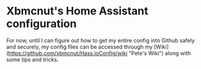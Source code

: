 # Xbmcnut's Home Assistant configuration
For now, until I can figure out how to get my entire config into Github safely and securely, my config files can be accessed through my [Wiki] (https://github.com/xbmcnut/Hass.ioConfig/wiki "Pete's Wiki") along with some tips and tricks. 
